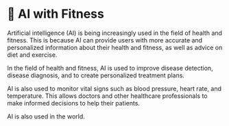 # 🧠 AI with Fitness

Artificial intelligence (AI) is being increasingly used in the field of health and fitness. This is because AI can provide users with more accurate and personalized information about their health and fitness, as well as advice on diet and exercise.

In the field of health and fitness, AI is used to improve disease detection, disease diagnosis, and to create personalized treatment plans.&#x20;

AI is also used to monitor vital signs such as blood pressure, heart rate, and temperature. This allows doctors and other healthcare professionals to make informed decisions to help their patients.

AI is also used in the world.

<figure><img src="../.gitbook/assets/as (1).png" alt=""><figcaption></figcaption></figure>
